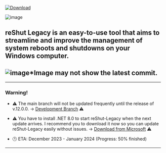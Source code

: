 [![Download](https://custom-icon-badges.demolab.com/badge/-Download-blue?style=for-the-badge&logo=download&logoColor=white "Download reShut")](https://github.com/elNino0916/reShut-Legacy/releases/download/11.4.0/reShutLegacy.exe)


![image](https://github.com/elNino0916/reShut-Legacy/assets/84574414/3c029e85-28a0-48ec-aa55-07face06170f)

reShut Legacy is an easy-to-use tool that aims to streamline and improve the management of system reboots and shutdowns on your Windows computer.
----------------------
![image](https://github.com/elNino0916/reShut-Legacy/assets/84574414/4c6cc5c9-c9db-403d-b58e-a24dc80c3ffe)*Image may not show the latest commit.
----------------------
--------------------
### Warning!
- ⚠️ The main branch will not be updated frequently until the release of v.12.0.0. -> [Development Branch](https://github.com/elNino0916/reShut-Legacy/tree/dev) ⚠️
  
- ⚠️ You have to install .NET 8.0 to start reShut-Legacy when the next update arrives. I recommend you to download it now so you can update reShut-Legacy easily without issues. -> [Download from Microsoft](https://dotnet.microsoft.com/en-us/download/dotnet/thank-you/runtime-desktop-8.0.0-windows-x64-installer?cid=getdotnetcore) ⚠️
  
- 🕒 ETA: December 2023 - January 2024 (Progress: 50% finished)

--------------------
